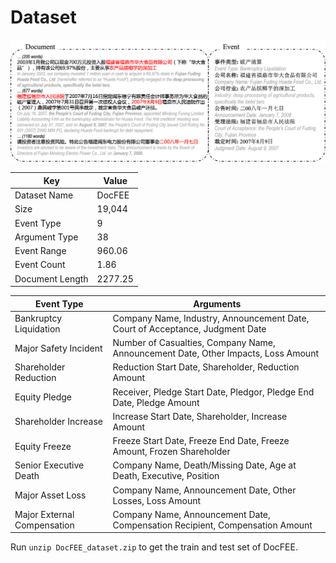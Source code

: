 # Dataset

![../figs/fig_finee_case.png](figs/fig_finee_case.png)

| **Key**          | **Value**   |
|------------------|-------------|
| Dataset Name     | DocFEE       |
| Size             | 19,044      |
| Event Type       | 9           |
| Argument Type    | 38          |
| Event Range      | 960.06      |
| Event Count      | 1.86        |
| Document Length  | 2277.25     |

| Event Type                | Arguments                                                                                   |
|---------------------------|---------------------------------------------------------------------------------------------|
| Bankruptcy Liquidation    | Company Name, Industry, Announcement Date, Court of Acceptance, Judgment Date               |
| Major Safety Incident     | Number of Casualties, Company Name, Announcement Date, Other Impacts, Loss Amount           |
| Shareholder Reduction     | Reduction Start Date, Shareholder, Reduction Amount                                         |
| Equity Pledge             | Receiver, Pledge Start Date, Pledgor, Pledge End Date, Pledge Amount                         |
| Shareholder Increase      | Increase Start Date, Shareholder, Increase Amount                                           |
| Equity Freeze             | Freeze Start Date, Freeze End Date, Freeze Amount, Frozen Shareholder                       |
| Senior Executive Death    | Company Name, Death/Missing Date, Age at Death, Executive, Position                         |
| Major Asset Loss          | Company Name, Announcement Date, Other Losses, Loss Amount                                  |
| Major External Compensation | Company Name, Announcement Date, Compensation Recipient, Compensation Amount               |

Run `unzip DocFEE_dataset.zip` to get the train and test set of DocFEE.
